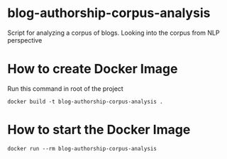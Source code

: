 # blog-authorship-corpus-analysis
Script for analyzing a corpus of blogs. Looking into the corpus from NLP perspective

# How to create Docker Image
Run this command in root of the project
```
docker build -t blog-authorship-corpus-analysis .
```
# How to start the Docker Image
```
docker run --rm blog-authorship-corpus-analysis
```
